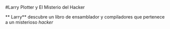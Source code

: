 #Larry Plotter y El Misterio del Hacker


** Larry** descubre un libro de ensamblador y compiladores que pertenece a un misterioso *hacker*
